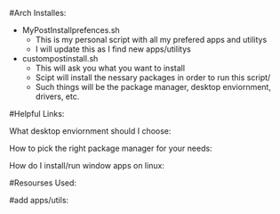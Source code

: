 #Arch Installes:

- MyPostInstallprefences.sh
    - This is my personal script with all my prefered apps and utilitys
    - I will update this as I find new apps/utilitys
- custompostinstall.sh
    - This will ask you what you want to install
    - Scipt will install the nessary packages in order to run this script/
    - Such things will be the package manager, desktop enviornment, drivers, etc.

#Helpful Links:

What desktop enviornment should I choose:

How to pick the right package manager for your needs:

How do I install/run window apps on linux:

#Resourses Used:

#add apps/utils:
